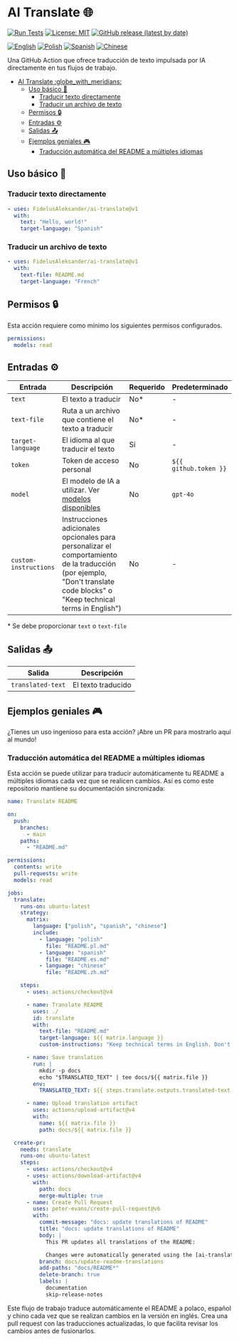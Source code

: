 # AI Translate :globe_with_meridians:

[![Run Tests](https://github.com/FidelusAleksander/ai-translate/actions/workflows/test.yml/badge.svg)](https://github.com/FidelusAleksander/ai-translate/actions/workflows/test.yml)
[![License: MIT](https://img.shields.io/badge/License-MIT-yellow.svg)](https://opensource.org/licenses/MIT)
[![GitHub release (latest by date)](https://img.shields.io/github/v/release/FidelusAleksander/ai-translate)](https://github.com/FidelusAleksander/ai-translate/releases)

[![English](https://img.shields.io/badge/English-README.md-blue)](https://github.com/FidelusAleksander/ai-translate/blob/main/README.md) [![Polish](https://img.shields.io/badge/Polish-docs/README.pl.md-red)](https://github.com/FidelusAleksander/ai-translate/blob/main/docs/README.pl.md) [![Spanish](https://img.shields.io/badge/Spanish-docs/README.es.md-yellow)](https://github.com/FidelusAleksander/ai-translate/blob/main/docs/README.es.md) [![Chinese](https://img.shields.io/badge/Chinese-docs/README.zh.md-green)](https://github.com/FidelusAleksander/ai-translate/blob/main/docs/README.zh.md)

Una GitHub Action que ofrece traducción de texto impulsada por IA directamente en tus flujos de trabajo.

- [AI Translate :globe\_with\_meridians:](#ai-translate-globe_with_meridians)
  - [Uso básico 🚀](#uso-básico-)
    - [Traducir texto directamente](#traducir-texto-directamente)
    - [Traducir un archivo de texto](#traducir-un-archivo-de-texto)
  - [Permisos 🔒](#permisos-)
  - [Entradas ⚙️](#entradas-️)
  - [Salidas 📤](#salidas-)
  - [Ejemplos geniales 🎮](#ejemplos-geniales-)
    - [Traducción automática del README a múltiples idiomas](#traducción-automática-del-readme-a-múltiples-idiomas)

## Uso básico 🚀

### Traducir texto directamente

```yaml
- uses: FidelusAleksander/ai-translate@v1
  with:
    text: "Hello, world!"
    target-language: "Spanish"
```

### Traducir un archivo de texto

```yaml
- uses: FidelusAleksander/ai-translate@v1
  with:
    text-file: README.md
    target-language: "French"
```

## Permisos 🔒

Esta acción requiere como mínimo los siguientes permisos configurados.

```yaml
permissions:
  models: read
```

## Entradas ⚙️

| Entrada | Descripción | Requerido | Predeterminado |
|---------|-------------|-----------|---------------|
| `text` | El texto a traducir | No* | - |
| `text-file` | Ruta a un archivo que contiene el texto a traducir | No* | - |
| `target-language` | El idioma al que traducir el texto | Sí | - |
| `token` | Token de acceso personal | No | `${{ github.token }}` |
| `model` | El modelo de IA a utilizar. Ver [modelos disponibles](https://github.com/marketplace?type=models) | No | `gpt-4o` |
| `custom-instructions` | Instrucciones adicionales opcionales para personalizar el comportamiento de la traducción (por ejemplo, "Don't translate code blocks" o "Keep technical terms in English") | No | - |

\* Se debe proporcionar `text` o `text-file`

## Salidas 📤

| Salida | Descripción |
|--------|-------------|
| `translated-text` | El texto traducido |

## Ejemplos geniales 🎮

¿Tienes un uso ingenioso para esta acción? ¡Abre un PR para mostrarlo aquí al mundo!

### Traducción automática del README a múltiples idiomas

Esta acción se puede utilizar para traducir automáticamente tu README a múltiples idiomas cada vez que se realicen cambios. Así es como este repositorio mantiene su documentación sincronizada:

```yaml
name: Translate README

on:
  push:
    branches:
      - main
    paths:
      - "README.md"

permissions:
  contents: write
  pull-requests: write
  models: read

jobs:
  translate:
    runs-on: ubuntu-latest
    strategy:
      matrix:
        language: ["polish", "spanish", "chinese"]
        include:
          - language: "polish"
            file: "README.pl.md"
          - language: "spanish"
            file: "README.es.md"
          - language: "chinese"
            file: "README.zh.md"

    steps:
      - uses: actions/checkout@v4

      - name: Translate README
        uses: ./
        id: translate
        with:
          text-file: "README.md"
          target-language: ${{ matrix.language }}
          custom-instructions: "Keep technical terms in English. Don't translate code blocks"

      - name: Save translation
        run: |
          mkdir -p docs
          echo "$TRANSLATED_TEXT" | tee docs/${{ matrix.file }}
        env:
          TRANSLATED_TEXT: ${{ steps.translate.outputs.translated-text }}

      - name: Upload translation artifact
        uses: actions/upload-artifact@v4
        with:
          name: ${{ matrix.file }}
          path: docs/${{ matrix.file }}

  create-pr:
    needs: translate
    runs-on: ubuntu-latest
    steps:
      - uses: actions/checkout@v4
      - uses: actions/download-artifact@v4
        with:
          path: docs
          merge-multiple: true
      - name: Create Pull Request
        uses: peter-evans/create-pull-request@v6
        with:
          commit-message: "docs: update translations of README"
          title: "docs: update translations of README"
          body: |
            This PR updates all translations of the README:

            Changes were automatically generated using the [ai-translate](https://github.com/FidelusAleksander/ai-translate) action.
          branch: docs/update-readme-translations
          add-paths: "docs/README*"
          delete-branch: true
          labels: |
            documentation
            skip-release-notes
```

Este flujo de trabajo traduce automáticamente el README a polaco, español y chino cada vez que se realizan cambios en la versión en inglés. Crea una pull request con las traducciones actualizadas, lo que facilita revisar los cambios antes de fusionarlos.
